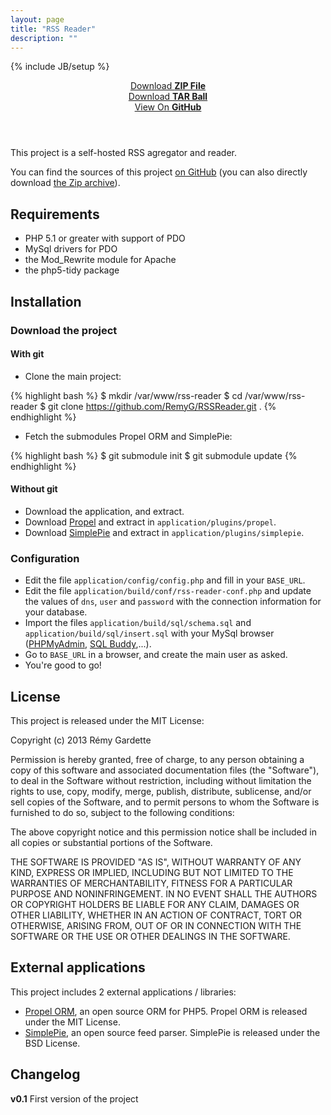 ```yaml
---
layout: page
title: "RSS Reader"
description: ""
---
```

{% include JB/setup %}

<header class="project-downloads">
    <div><a href="https://github.com/RemyG/RSSReader/zipball/master">Download <strong>ZIP File</strong></a></div>
    <div><a href="https://github.com/RemyG/RSSReader/tarball/master">Download <strong>TAR Ball</strong></a></div>
    <div><a href="https://github.com/RemyG/RSSReader">View On <strong>GitHub</strong></a></div>
</header>

This project is a self-hosted RSS agregator and reader.

You can find the sources of this project [on GitHub](https://github.com/RemyG/RSSReader) (you can also directly download [the Zip archive](https://github.com/RemyG/RSSReader/archive/master.zip)).

## Requirements

* PHP 5.1 or greater with support of PDO
* MySql drivers for PDO
* the Mod_Rewrite module for Apache
* the php5-tidy package

## Installation

### Download the project

#### With git

* Clone the main project:

{% highlight bash %}
$ mkdir /var/www/rss-reader
$ cd /var/www/rss-reader
$ git clone https://github.com/RemyG/RSSReader.git .
{% endhighlight %}

* Fetch the submodules Propel ORM and SimplePie:

{% highlight bash %}
$ git submodule init
$ git submodule update
{% endhighlight %}

#### Without git

* Download the application, and extract.
* Download [Propel](http://propelorm.org/download.html) and extract in `application/plugins/propel`.
* Download [SimplePie](http://simplepie.org/downloads/) and extract in `application/plugins/simplepie`.

### Configuration

* Edit the file `application/config/config.php` and fill in your `BASE_URL`.
* Edit the file `application/build/conf/rss-reader-conf.php` and update the values of `dns`, `user` and `password` with the connection information for your database.
* Import the files `application/build/sql/schema.sql` and `application/build/sql/insert.sql` with your MySql browser ([PHPMyAdmin](http://www.phpmyadmin.net), [SQL Buddy](http://sqlbuddy.com/),...).
* Go to `BASE_URL` in a browser, and create the main user as asked.
* You're good to go!

## License

This project is released under the MIT License:

Copyright (c) 2013 Rémy Gardette

Permission is hereby granted, free of charge, to any person obtaining a copy of this software and associated documentation files (the "Software"), to deal in the Software without restriction, including without limitation the rights to use, copy, modify, merge, publish, distribute, sublicense, and/or sell copies of the Software, and to permit persons to whom the Software is furnished to do so, subject to the following conditions:

The above copyright notice and this permission notice shall be included in all copies or substantial portions of the Software.

THE SOFTWARE IS PROVIDED "AS IS", WITHOUT WARRANTY OF ANY KIND, EXPRESS OR IMPLIED, INCLUDING BUT NOT LIMITED TO THE WARRANTIES OF MERCHANTABILITY, FITNESS FOR A PARTICULAR PURPOSE AND NONINFRINGEMENT. IN NO EVENT SHALL THE AUTHORS OR COPYRIGHT HOLDERS BE LIABLE FOR ANY CLAIM, DAMAGES OR OTHER LIABILITY, WHETHER IN AN ACTION OF CONTRACT, TORT OR OTHERWISE, ARISING FROM, OUT OF OR IN CONNECTION WITH THE SOFTWARE OR THE USE OR OTHER DEALINGS IN THE SOFTWARE.

## External applications

This project includes 2 external applications / libraries:

* [Propel ORM](http://propelorm.org/), an open source ORM for PHP5. Propel ORM is released under the MIT License.
* [SimplePie](http://simplepie.org/), an open source feed parser. SimplePie is released under the BSD License.

## Changelog

**v0.1** First version of the project
